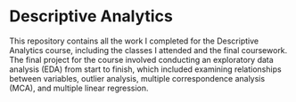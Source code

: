 # Descriptive Analytics
This repository contains all the work I completed for the Descriptive Analytics course, including the classes I attended and the final coursework. The final project for the course involved conducting an exploratory data analysis (EDA) from start to finish, which included examining relationships between variables, outlier analysis, multiple correspondence analysis (MCA), and multiple linear regression.
